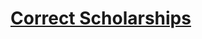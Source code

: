 # [Correct Scholarships](https://app.codesignal.com/arcade/python-arcade/caravan-of-collections/f3dcuz6yoKv9yorzh/)
